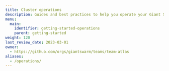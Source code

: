 ```yaml
---
title: Cluster operations
description: Guides and best practices to help you operate your Giant Swarm clusters quickly.
menu:
  main:
    identifier: getting-started-operations
    parent: getting-started
weight: 120
last_review_date: 2023-03-01
owner:
  - https://github.com/orgs/giantswarm/teams/team-atlas
aliases:
  - /operations/
---
```

